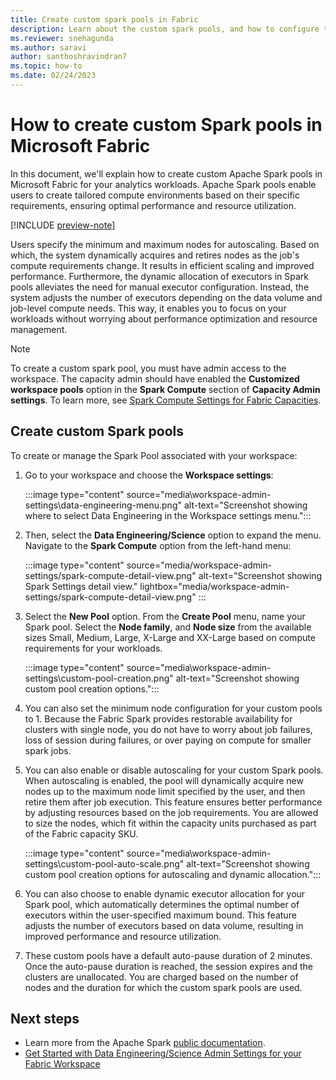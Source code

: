 ```yaml
---
title: Create custom spark pools in Fabric
description: Learn about the custom spark pools, and how to configure them from Fabric workspace settings.
ms.reviewer: snehagunda
ms.author: saravi
author: santhoshravindran7
ms.topic: how-to
ms.date: 02/24/2023
---
```

# How to create custom Spark pools in Microsoft Fabric

In this document, we'll explain how to create custom Apache Spark pools in Microsoft Fabric for your analytics workloads. Apache Spark pools enable users to create tailored compute environments based on their specific requirements, ensuring optimal performance and resource utilization.

[!INCLUDE [preview-note](../includes/preview-note.md)]

Users specify the minimum and maximum nodes for autoscaling. Based on which, the system dynamically acquires and retires nodes as the job's compute requirements change. It results in efficient scaling and improved performance. Furthermore, the dynamic allocation of executors in Spark pools alleviates the need for manual executor configuration. Instead, the system adjusts the number of executors depending on the data volume and job-level compute needs. This way, it enables you to focus on your workloads without worrying about performance optimization and resource management.

> [!NOTE]
> To create a custom spark pool, you must have admin access to the workspace. The capacity admin should have enabled the **Customized workspace pools** option in the **Spark Compute** section of **Capacity Admin settings**. To learn more, see [Spark Compute Settings for Fabric Capacities](capacity-settings-management.md).

## Create custom Spark pools

To create or manage the Spark Pool associated with your workspace:

1. Go to your workspace and choose the **Workspace settings**:

   :::image type="content" source="media\workspace-admin-settings\data-engineering-menu.png" alt-text="Screenshot showing where to select Data Engineering in the Workspace settings menu.":::

1. Then, select the **Data Engineering/Science** option to expand the menu. Navigate to the **Spark Compute** option from the left-hand menu:

   :::image type="content" source="media/workspace-admin-settings/spark-compute-detail-view.png" alt-text="Screenshot showing Spark Settings detail view." lightbox="media/workspace-admin-settings/spark-compute-detail-view.png" :::

1. Select the **New Pool** option. From the **Create Pool** menu, name your Spark pool. Select the **Node family**, and **Node size** from the available sizes Small, Medium, Large, X-Large and XX-Large based on compute requirements for your workloads.

   :::image type="content" source="media\workspace-admin-settings\custom-pool-creation.png" alt-text="Screenshot showing custom pool creation options.":::

1. You can also set the minimum node configuration for your custom pools to 1. Because the Fabric Spark provides restorable availability for clusters with single node, you do not have to worry about job failures, loss of session during failures, or over paying on compute for smaller spark jobs.

1. You can also enable or disable autoscaling for your custom Spark pools. When autoscaling is enabled, the pool will dynamically acquire new nodes up to the maximum node limit specified by the user, and then retire them after job execution. This feature ensures better performance by adjusting resources based on the job requirements. You are allowed to size the nodes, which fit within the capacity units purchased as part of the Fabric capacity SKU.

   :::image type="content" source="media\workspace-admin-settings\custom-pool-auto-scale.png" alt-text="Screenshot showing custom pool creation options for autoscaling and dynamic allocation.":::

1. You can also choose to enable dynamic executor allocation for your Spark pool, which automatically determines the optimal number of executors within the user-specified maximum bound. This feature adjusts the number of executors based on data volume, resulting in improved performance and resource utilization.

1. These custom pools have a default auto-pause duration of 2 minutes. Once the auto-pause duration is reached, the session expires and the clusters are unallocated. You are charged based on the number of nodes and the duration for which the custom spark pools are used.

## Next steps

* Learn more from the Apache Spark [public documentation](https://spark.apache.org/docs/latest/configuration.html).
* [Get Started with Data Engineering/Science Admin Settings for your Fabric Workspace](workspace-admin-settings.md)
